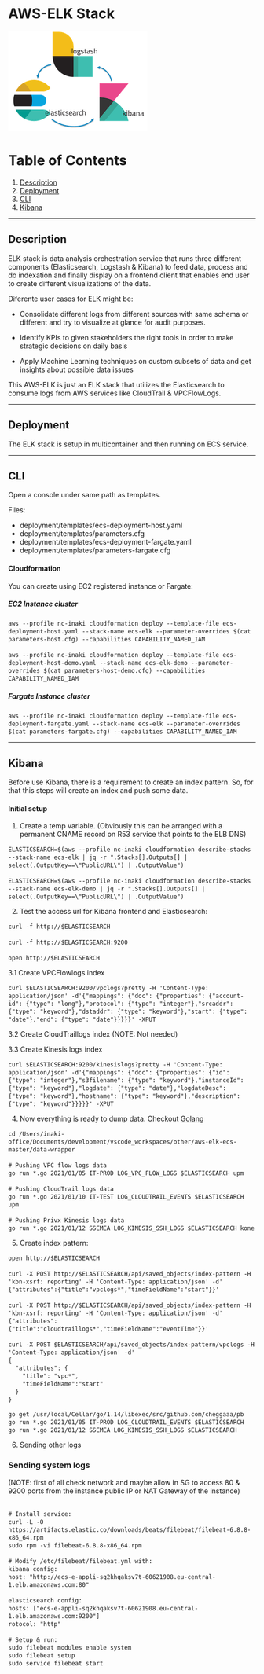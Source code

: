 # AWS-ELK Stack

[![ELK Logo](./logo.png "[ELK Logo")](https://www.elastic.co/what-is/elk-stack)

# Table of Contents
1. [Description](#Description)
2. [Deployment](#Deployment)
3. [CLI](#CLI)
4. [Kibana](#Kibana)

---

## Description
ELK stack is data analysis orchestration service that runs three different components (Elasticsearch, Logstash & Kibana) to feed data, process and do indexation and finally display on a frontend client that enables end user to create different visualizations of the data.

Diferente user cases for ELK might be:
- Consolidate different logs from different sources with same schema or different and try to visualize at glance for audit purposes.

- Identify KPIs to given stakeholders the right tools in order to make strategic decisions on daily basis

- Apply Machine Learning techniques on custom subsets of data and get insights about possible data issues

This AWS-ELK is just an ELK stack that utilizes the Elasticsearch to consume logs from AWS services like CloudTrail & VPCFlowLogs.

---

## Deployment
The ELK stack is setup in multicontainer and then running on ECS service. 

---

## CLI

Open a console under same path as templates.

Files:
* deployment/templates/ecs-deployment-host.yaml
* deployment/templates/parameters.cfg
* deployment/templates/ecs-deployment-fargate.yaml
* deployment/templates/parameters-fargate.cfg

#### Cloudformation

You can create using EC2 registered instance or Fargate:

##### EC2 Instance cluster
```
aws --profile nc-inaki cloudformation deploy --template-file ecs-deployment-host.yaml --stack-name ecs-elk --parameter-overrides $(cat parameters-host.cfg) --capabilities CAPABILITY_NAMED_IAM

aws --profile nc-inaki cloudformation deploy --template-file ecs-deployment-host-demo.yaml --stack-name ecs-elk-demo --parameter-overrides $(cat parameters-host-demo.cfg) --capabilities CAPABILITY_NAMED_IAM
```

##### Fargate Instance cluster
```
aws --profile nc-inaki cloudformation deploy --template-file ecs-deployment-fargate.yaml --stack-name ecs-elk --parameter-overrides $(cat parameters-fargate.cfg) --capabilities CAPABILITY_NAMED_IAM
```

---

## Kibana

Before use Kibana, there is a requirement to create an index pattern. So, for that this steps will create an index and push some data.

#### Initial setup

1. Create a temp variable. (Obviously this can be arranged with a permanent CNAME record on R53 service that points to the ELB DNS)
```
ELASTICSEARCH=$(aws --profile nc-inaki cloudformation describe-stacks --stack-name ecs-elk | jq -r ".Stacks[].Outputs[] | select(.OutputKey==\"PublicURL\") | .OutputValue")

ELASTICSEARCH=$(aws --profile nc-inaki cloudformation describe-stacks --stack-name ecs-elk-demo | jq -r ".Stacks[].Outputs[] | select(.OutputKey==\"PublicURL\") | .OutputValue")
```

2. Test the access url for Kibana frontend and Elasticsearch:

```
curl -f http://$ELASTICSEARCH

curl -f http://$ELASTICSEARCH:9200

open http://$ELASTICSEARCH
```

3.1 Create VPCFlowlogs index
```
curl $ELASTICSEARCH:9200/vpclogs?pretty -H 'Content-Type: application/json' -d'{"mappings": {"doc": {"properties": {"account-id": {"type": "long"},"protocol": {"type": "integer"},"srcaddr": {"type": "keyword"},"dstaddr": {"type": "keyword"},"start": {"type": "date"},"end": {"type": "date"}}}}}' -XPUT
```

3.2 Create CloudTraillogs index (NOTE: Not needed)

3.3 Create Kinesis logs index
```
curl $ELASTICSEARCH:9200/kinesislogs?pretty -H 'Content-Type: application/json' -d'{"mappings": {"doc": {"properties": {"id": {"type": "integer"},"s3filename": {"type": "keyword"},"instanceId": {"type": "keyword"},"logdate": {"type": "date"},"logdateDesc": {"type": "keyword"},"hostname": {"type": "keyword"},"description": {"type": "keyword"}}}}}' -XPUT
```

4. Now everything is ready to dump data. Checkout [Golang](#Golang)

```
cd /Users/inaki-office/Documents/development/vscode_workspaces/other/aws-elk-ecs-master/data-wrapper

# Pushing VPC flow logs data
go run *.go 2021/01/05 IT-PROD LOG_VPC_FLOW_LOGS $ELASTICSEARCH upm

# Pushing CloudTrail logs data
go run *.go 2021/01/10 IT-TEST LOG_CLOUDTRAIL_EVENTS $ELASTICSEARCH upm

# Pushing Privx Kinesis logs data
go run *.go 2021/01/12 SSEMEA LOG_KINESIS_SSH_LOGS $ELASTICSEARCH kone

```

5. Create index pattern:

```
open http://$ELASTICSEARCH

curl -X POST http://$ELASTICSEARCH/api/saved_objects/index-pattern -H 'kbn-xsrf: reporting' -H 'Content-Type: application/json' -d' {"attributes":{"title":"vpclogs*","timeFieldName":"start"}}'

curl -X POST http://$ELASTICSEARCH/api/saved_objects/index-pattern -H 'kbn-xsrf: reporting' -H 'Content-Type: application/json' -d' {"attributes":{"title":"cloudtraillogs*","timeFieldName":"eventTime"}}'

curl -X POST $ELASTICSEARCH/api/saved_objects/index-pattern/vpclogs -H 'Content-Type: application/json' -d'
{
  "attributes": {
    "title": "vpc*",
    "timeFieldName":"start"
  }
}
```


```
go get /usr/local/Cellar/go/1.14/libexec/src/github.com/cheggaaa/pb
go run *.go 2021/01/05 IT-PROD LOG_CLOUDTRAIL_EVENTS $ELASTICSEARCH
go run *.go 2021/01/12 SSEMEA LOG_KINESIS_SSH_LOGS $ELASTICSEARCH
```

6. Sending other logs

### Sending system logs

(NOTE: first of all check network and maybe allow in SG to access 80 & 9200 ports from the instance public IP or NAT Gateway of the instance)

```

# Install service:
curl -L -O https://artifacts.elastic.co/downloads/beats/filebeat/filebeat-6.8.8-x86_64.rpm
sudo rpm -vi filebeat-6.8.8-x86_64.rpm

# Modify /etc/filebeat/filebeat.yml with:
kibana config:
host: "http://ecs-e-appli-sq2khqaksv7t-60621908.eu-central-1.elb.amazonaws.com:80"

elasticsearch config:
hosts: ["ecs-e-appli-sq2khqaksv7t-60621908.eu-central-1.elb.amazonaws.com:9200"]
rotocol: "http"

# Setup & run:
sudo filebeat modules enable system
sudo filebeat setup
sudo service filebeat start

```
